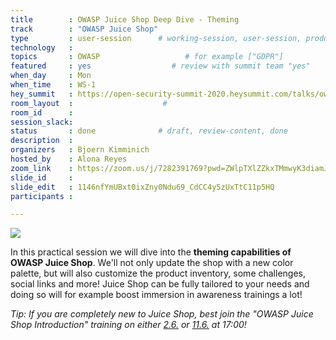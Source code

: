 ```yaml
---
title        : OWASP Juice Shop Deep Dive - Theming
track        : "OWASP Juice Shop"
type         : user-session      # working-session, user-session, product-session
technology   :
topics       : OWASP                   # for example ["GDPR"]
featured     : yes                  # review with summit team "yes"
when_day     : Mon
when_time    : WS-1
hey_summit   : https://open-security-summit-2020.heysummit.com/talks/owasp-juice-shop-deep-dive-theming-1/
room_layout  :                    #
room_id      :
session_slack: 
status       : done              # draft, review-content, done
description  :
organizers   : Bjoern Kimminich
hosted_by    : Alona Reyes
zoom_link    : https://zoom.us/j/7282391769?pwd=ZWlpTXlZZkxTMmwyK3diamJIemw5UT09
slide_id     : 
slide_edit   : 1146nfYmUBxt0ixZny0Ndu69_CdCC4y5zUxTtC11p5HQ
participants :

---
```


![](https://raw.githubusercontent.com/OWASP/owasp-swag/master/projects/juice-shop/logos/custom/JuicyBot_MedicalMask.png)

In this practical session we will dive into the **theming capabilities
of OWASP Juice Shop**. We'll not only update the shop with a new color
palette, but will also customize the product inventory, some challenges,
social links and more! Juice Shop can be fully tailored to your needs
and doing so will for example boost immersion in awareness trainings a
lot!

_Tip: If you are completely new to Juice Shop, best join the "OWASP
Juice Shop Introduction" training on either
[2.6.](https://pre-summit-training-sessions.heysummit.com/talks/owasp-juice-shop/)
or
[11.6.](https://pre-summit-training-sessions.heysummit.com/talks/owasp-juice-shop-introduction/)
at 17:00!_
